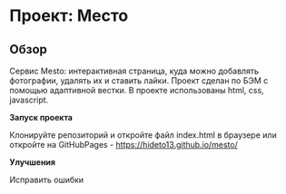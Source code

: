 # Проект: Место

## Обзор

Сервис Mesto: интерактивная страница, куда можно добавлять фотографии, удалять их и ставить лайки. Проект сделан по БЭМ с помощью адаптивной вестки. В проекте использованы html, css, javascript.


**Запуск проекта**

Клонируйте репозиторий и откройте файл index.html в браузере или откройте на GitHubPages - https://hideto13.github.io/mesto/


**Улучшения**

Исправить ошибки